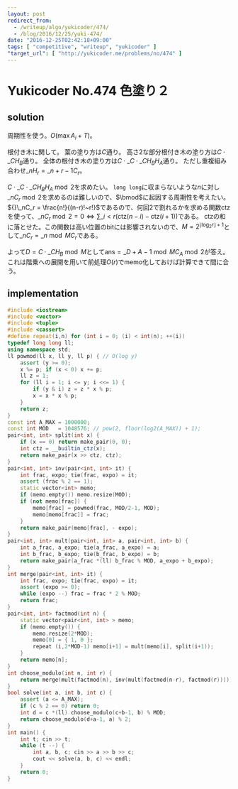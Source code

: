 ```yaml
---
layout: post
redirect_from:
  - /writeup/algo/yukicoder/474/
  - /blog/2016/12/25/yuki-474/
date: "2016-12-25T02:42:18+09:00"
tags: [ "competitive", "writeup", "yukicoder" ]
"target_url": [ "http://yukicoder.me/problems/no/474" ]
---
```


# Yukicoder No.474 色塗り２

## solution

周期性を使う。$O(\max A_i + T)$。

根付き木に関して。
葉の塗り方は$C$通り。
高さ$2$な部分根付き木の塗り方は$C \cdot {}\_CH_B$通り。
全体の根付き木の塗り方は$C \cdot {}\_{C \cdot {}\_CH_B}H_A$通り。
ただし重複組み合わせ${}\_nH_r = {}\_{n+r-1}C_r$。

$C \cdot {}\_{C \cdot {}\_CH_B}H_A \bmod 2$を求めたい。
`long long`に収まらないような$n$に対し${}\_nC_r \bmod 2$を求めるのは難しいので、$\bmod$に起因する周期性を考えたい。
${}\_nC_r = \frac{n!}{(n-r)!~r!}$であるので、何回$2$で割れるかを求める関数$\mathrm{ctz}$を使って、${}\_nC_r \bmod 2 = 0 \iff \sum\_{i \lt r} (\mathrm{ctz}(n-i) - \mathrm{ctz}(i+1))$である。
$\mathrm{ctz}$の和に落とせた。この関数は高い位置のbitには影響されないので、$M = 2^{\lfloor \log_2 r \rfloor + 1}$として${}\_nC_r = {}\_{n \bmod M}C_r$である。

よって$D = C \cdot {}\_CH_B \bmod M$として$\mathrm{ans} = {}\_{D+A-1 \bmod M}C_A \bmod 2$が答え。
これは階乗への展開を用いて前処理$O( r )$でmemo化しておけば計算できて間に合う。

## implementation

``` c++
#include <iostream>
#include <vector>
#include <tuple>
#include <cassert>
#define repeat(i,n) for (int i = 0; (i) < int(n); ++(i))
typedef long long ll;
using namespace std;
ll powmod(ll x, ll y, ll p) { // O(log y)
    assert (y >= 0);
    x %= p; if (x < 0) x += p;
    ll z = 1;
    for (ll i = 1; i <= y; i <<= 1) {
        if (y & i) z = z * x % p;
        x = x * x % p;
    }
    return z;
}
const int A_MAX = 1000000;
const int MOD   = 1048576; // pow(2, floor(log2(A_MAX)) + 1);
pair<int, int> split(int x) {
    if (x == 0) return make_pair(0, 0);
    int ctz = __builtin_ctz(x);
    return make_pair(x >> ctz, ctz);
}
pair<int, int> inv(pair<int, int> it) {
    int frac, expo; tie(frac, expo) = it;
    assert (frac % 2 == 1);
    static vector<int> memo;
    if (memo.empty()) memo.resize(MOD);
    if (not memo[frac]) {
        memo[frac] = powmod(frac, MOD/2-1, MOD);
        memo[memo[frac]] = frac;
    }
    return make_pair(memo[frac], - expo);
}
pair<int, int> mult(pair<int, int> a, pair<int, int> b) {
    int a_frac, a_expo; tie(a_frac, a_expo) = a;
    int b_frac, b_expo; tie(b_frac, b_expo) = b;
    return make_pair(a_frac *(ll) b_frac % MOD, a_expo + b_expo);
}
int merge(pair<int, int> it) {
    int frac, expo; tie(frac, expo) = it;
    assert (expo >= 0);
    while (expo --) frac = frac * 2 % MOD;
    return frac;
}
pair<int, int> factmod(int n) {
    static vector<pair<int, int> > memo;
    if (memo.empty()) {
        memo.resize(2*MOD);
        memo[0] = { 1, 0 };
        repeat (i,2*MOD-1) memo[i+1] = mult(memo[i], split(i+1));
    }
    return memo[n];
}
int choose_modulo(int n, int r) {
    return merge(mult(factmod(n), inv(mult(factmod(n-r), factmod(r)))));
}
bool solve(int a, int b, int c) {
    assert (a <= A_MAX);
    if (c % 2 == 0) return 0;
    int d = c *(ll) choose_modulo(c+b-1, b) % MOD;
    return choose_modulo(d+a-1, a) % 2;
}
int main() {
    int t; cin >> t;
    while (t --) {
        int a, b, c; cin >> a >> b >> c;
        cout << solve(a, b, c) << endl;
    }
    return 0;
}
```
